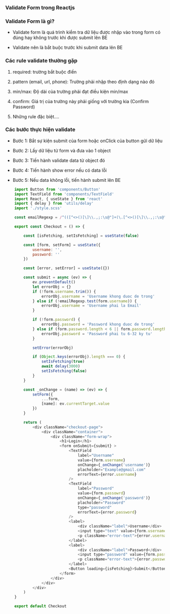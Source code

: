 ### Validate Form trong Reactjs

### Validate Form là gì?

- Validate form là quá trình kiểm tra dữ liệu được nhập vào trong form có đúng hay không trước khi được submit lên BE

- Validate nên là bắt buộc trước khi submit data lên BE

### Các rule validate thường gặp

1. required: trường bắt buộc điền

2. pattern (email, url, phone): Trường phải nhập theo định dạng nào đó

3. min/max: Độ dài của trường phải đạt điều kiện min/max

4. confirm: Giá trị của trường này phải giống với trường kia (Confirm Password)

5. Những rule đặc biệt....

### Các bước thực hiện validate

- Bước 1: Bắt sự kiện submit của form hoặc onClick của button gửi dữ liệu

- Bước 2: Lấy dữ liệu từ form và đưa vào 1 object

- Bước 3: Tiến hành validate data từ object đó

- Bước 4: Tiến hành show error nếu có data lỗi

- Bước 5: Nếu data không lỗi, tiến hành submit lên BE

```javascript
    import Button from 'components/Button'
    import TextField from 'components/TextField'
    import React, { useState } from 'react'
    import { delay } from 'utils/delay'
    import './style.scss'

    const emailRegexp = /^(([^<>()[\]\\.,;:\s@"]+(\.[^<>()[\]\\.,;:\s@"]+)*)|(".+"))@((\[[0-9]{1,3}\.[0-9]{1,3}\.[0-9]{1,3}\.[0-9]{1,3}\])|(([a-zA-Z\-0-9]+\.)+[a-zA-Z]{2,}))$/

    export const Checkout = () => {

        const [isFetching, setIsFetching] = useState(false)

        const [form, setForm] = useState({
            username: '',
            password: ''
        })

        const [error, setError] = useState({})

        const submit = async (ev) => {
            ev.preventDefault()
            let errorObj = {}
            if (!form.username.trim()) {
                errorObj.username = 'Username khong duoc de trong'
            } else if (!emailRegexp.test(form.username)) {
                errorObj.username = 'Username phai la Email'
            }

            if (!form.password) {
                errorObj.password = 'Password khong duoc de trong'
            } else if (form.password.length < 6 || form.password.length > 32) {
                errorObj.password = 'Password phai tu 6-32 ky tu'
            }

            setError(errorObj)

            if (Object.keys(errorObj).length === 0) {
                setIsFetching(true)
                await delay(3000)
                setIsFetching(false)
            }
        }

        const _onChange = (name) => (ev) => {
            setForm({
                ...form,
                [name]: ev.currentTarget.value
            })
        }

        return (
            <div className="checkout-page">
                <div className="container">
                    <div className="form-wrap">
                        <h1>Login</h1>
                        <form onSubmit={submit} >
                            <TextField
                                label="Username"
                                value={form.username}
                                onChange={_onChange('username')}
                                placholder="Example@gmail.com"
                                errorText={error.username}
                            />
                            <TextField
                                label="Password"
                                value={form.passowrd}
                                onChange={_onChange('password')}
                                placholder="Password"
                                type="password"
                                errorText={error.password}
                            />
                            <label>
                                <div className="label">Username</div>
                                <input type="text" value={form.username} onChange={_onChange('username')} />
                                <p className="error-text">{error.username}</p>
                            </label>
                            <label>
                                <div className="label">Password</div>
                                <input type="password" value={form.password} onChange={_onChange('password')} />
                                <p className="error-text">{error.password}</p>
                            </label>
                            <Button loading={isFetching}>Submit</Button>
                        </form>
                    </div>
                </div>
            </div>
        )
    }

    export default Checkout
```